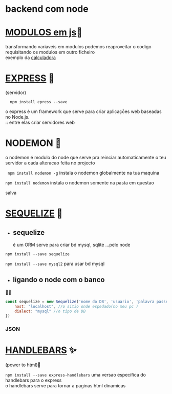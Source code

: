 # backend com node

# <a href="https://github.com/talisma-cassoma/node/tree/main/node%20modules">MODULOS em js</a>🤔 
 
   transformando variaveis em modulos podemos reaproveitar o codigo requisitando os modulos em outro ficheiro<br>
   exemplo da <a href="https://github.com/talisma-cassoma/node/tree/main/node%20modules/calculadora%20">calculadora</a>
 
 # <a href="https://github.com/talisma-cassoma/node/blob/main/express">EXPRESS</a> 🛒
 
 (servidor)
      
      npm install epress --save 
      
o express é um framework que serve para criar aplicaçōes web baseadas no Node.js.<br>
:: entre elas criar servidores web 

# NODEMON 🔁
   
   o nodemon é modulo do node que serve pra reinciar automaticamente o teu servidor a cada alteracao feita no projecto

``` npm install nodemon -g``` instala o nodemon globalmente na tua maquina
 
```npm install nodemon``` instala o nodemon somente na pasta em questao 

 salva <br>

# <a href="https://github.com/talisma-cassoma/node/tree/main/sequelize">SEQUELIZE</a> 🎲
* <h2>sequelize</h2> é um ORM serve para criar bd mysql, sqlite ...pelo node <br>

```npm install --save sequelize```

```npm install --save mysql2``` para usar bd mysql

* ## ligando o node com o banco 

👨‍💻

```js
const sequelize = new Sequelize('nome do DB', 'usuario', 'palavra passe do sevidor', {
    host: "localhost", //o sitio onde espedado(no meu pc ) 
    dialect: "mysql" //o tipo de DB
})
```

<h3>JSON</h3>

# <a href="https://github.com/talisma-cassoma/node/tree/main/handlebars%20">HANDLEBARS</a> ✨ 

(power to html)🥸

```npm install --save express-handlebars``` uma versao especifica do handlebars para o express <br>
o handlebars serve para tornar a paginas html dinamicas

